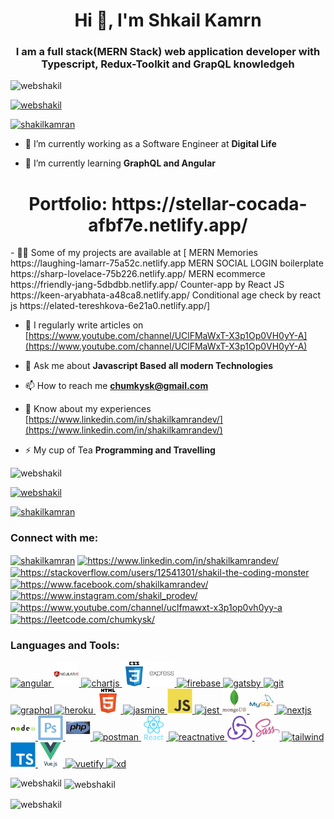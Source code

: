 <h1 align="center">Hi 👋, I'm Shkail Kamrn</h1>
<h3 align="center">I am a full stack(MERN Stack) web application developer with Typescript, Redux-Toolkit and GrapQL knowledgeh</h3>

<p align="left"> <img src="https://komarev.com/ghpvc/?username=webshakil&label=Profile%20views&color=0e75b6&style=flat" alt="webshakil" /> </p>

<p align="left"> <a href="https://github.com/ryo-ma/github-profile-trophy"><img src="https://github-profile-trophy.vercel.app/?username=webshakil" alt="webshakil" /></a> </p>

<p align="left"> <a href="https://twitter.com/shakilkamran" target="blank"><img src="https://img.shields.io/twitter/follow/shakilkamran?logo=twitter&style=for-the-badge" alt="shakilkamran" /></a> </p>

- 🔭 I’m currently working as a Software Engineer at **Digital Life**

- 🌱 I’m currently learning **GraphQL and Angular**
<h1 align="center">Portfolio: https://stellar-cocada-afbf7e.netlify.app/</h1>
- 👨‍💻 Some of my projects are available at 
[ 
MERN Memories https://laughing-lamarr-75a52c.netlify.app 
MERN SOCIAL LOGIN boilerplate https://sharp-lovelace-75b226.netlify.app/ 
MERN ecommerce https://friendly-jang-5dbdbb.netlify.app/ 
Counter-app by React JS https://keen-aryabhata-a48ca8.netlify.app/ 
Conditional age check by react js https://elated-tereshkova-6e21a0.netlify.app/]

- 📝 I regularly write articles on [https://www.youtube.com/channel/UClFMaWxT-X3p1Op0VH0yY-A](https://www.youtube.com/channel/UClFMaWxT-X3p1Op0VH0yY-A)

- 💬 Ask me about **Javascript Based all modern Technologies**

- 📫 How to reach me **chumkysk@gmail.com**

- 📄 Know about my experiences [https://www.linkedin.com/in/shakilkamrandev/](https://www.linkedin.com/in/shakilkamrandev/)

- ⚡ My cup of Tea **Programming and Travelling**


<p align="left"> <img src="https://komarev.com/ghpvc/?username=webshakil&label=Profile%20views&color=0e75b6&style=flat" alt="webshakil" /> </p>

<p align="left"> <a href="https://github.com/ryo-ma/github-profile-trophy"><img src="https://github-profile-trophy.vercel.app/?username=webshakil" alt="webshakil" /></a> </p>

<p align="left"> <a href="https://twitter.com/shakilkamran" target="blank"><img src="https://img.shields.io/twitter/follow/shakilkamran?logo=twitter&style=for-the-badge" alt="shakilkamran" /></a> </p>

<h3 align="left">Connect with me:</h3>
<p align="left">
<a href="https://twitter.com/shakilkamran" target="blank"><img align="center" src="https://raw.githubusercontent.com/rahuldkjain/github-profile-readme-generator/master/src/images/icons/Social/twitter.svg" alt="shakilkamran" height="30" width="40" /></a>
<a href="https://linkedin.com/in/https://www.linkedin.com/in/shakilkamrandev/" target="blank"><img align="center" src="https://raw.githubusercontent.com/rahuldkjain/github-profile-readme-generator/master/src/images/icons/Social/linked-in-alt.svg" alt="https://www.linkedin.com/in/shakilkamrandev/" height="30" width="40" /></a>
<a href="https://stackoverflow.com/users/https://stackoverflow.com/users/12541301/shakil-the-coding-monster" target="blank"><img align="center" src="https://raw.githubusercontent.com/rahuldkjain/github-profile-readme-generator/master/src/images/icons/Social/stack-overflow.svg" alt="https://stackoverflow.com/users/12541301/shakil-the-coding-monster" height="30" width="40" /></a>
<a href="https://fb.com/https://www.facebook.com/shakilkamrandev/" target="blank"><img align="center" src="https://raw.githubusercontent.com/rahuldkjain/github-profile-readme-generator/master/src/images/icons/Social/facebook.svg" alt="https://www.facebook.com/shakilkamrandev/" height="30" width="40" /></a>
<a href="https://instagram.com/https://www.instagram.com/shakil_prodev/" target="blank"><img align="center" src="https://raw.githubusercontent.com/rahuldkjain/github-profile-readme-generator/master/src/images/icons/Social/instagram.svg" alt="https://www.instagram.com/shakil_prodev/" height="30" width="40" /></a>
<a href="https://www.youtube.com/c/https://www.youtube.com/channel/uclfmawxt-x3p1op0vh0yy-a" target="blank"><img align="center" src="https://raw.githubusercontent.com/rahuldkjain/github-profile-readme-generator/master/src/images/icons/Social/youtube.svg" alt="https://www.youtube.com/channel/uclfmawxt-x3p1op0vh0yy-a" height="30" width="40" /></a>
<a href="https://www.leetcode.com/https://leetcode.com/chumkysk/" target="blank"><img align="center" src="https://raw.githubusercontent.com/rahuldkjain/github-profile-readme-generator/master/src/images/icons/Social/leet-code.svg" alt="https://leetcode.com/chumkysk/" height="30" width="40" /></a>
</p>

<h3 align="left">Languages and Tools:</h3>
<p align="left"> <a href="https://angular.io" target="_blank" rel="noreferrer"> <img src="https://angular.io/assets/images/logos/angular/angular.svg" alt="angular" width="40" height="40"/> </a> <a href="https://angular.io" target="_blank" rel="noreferrer"> <img src="https://raw.githubusercontent.com/devicons/devicon/master/icons/angularjs/angularjs-original-wordmark.svg" alt="angularjs" width="40" height="40"/> </a> <a href="https://www.chartjs.org" target="_blank" rel="noreferrer"> <img src="https://www.chartjs.org/media/logo-title.svg" alt="chartjs" width="40" height="40"/> </a> <a href="https://www.w3schools.com/css/" target="_blank" rel="noreferrer"> <img src="https://raw.githubusercontent.com/devicons/devicon/master/icons/css3/css3-original-wordmark.svg" alt="css3" width="40" height="40"/> </a> <a href="https://expressjs.com" target="_blank" rel="noreferrer"> <img src="https://raw.githubusercontent.com/devicons/devicon/master/icons/express/express-original-wordmark.svg" alt="express" width="40" height="40"/> </a> <a href="https://firebase.google.com/" target="_blank" rel="noreferrer"> <img src="https://www.vectorlogo.zone/logos/firebase/firebase-icon.svg" alt="firebase" width="40" height="40"/> </a> <a href="https://www.gatsbyjs.com/" target="_blank" rel="noreferrer"> <img src="https://www.vectorlogo.zone/logos/gatsbyjs/gatsbyjs-icon.svg" alt="gatsby" width="40" height="40"/> </a> <a href="https://git-scm.com/" target="_blank" rel="noreferrer"> <img src="https://www.vectorlogo.zone/logos/git-scm/git-scm-icon.svg" alt="git" width="40" height="40"/> </a> <a href="https://graphql.org" target="_blank" rel="noreferrer"> <img src="https://www.vectorlogo.zone/logos/graphql/graphql-icon.svg" alt="graphql" width="40" height="40"/> </a> <a href="https://heroku.com" target="_blank" rel="noreferrer"> <img src="https://www.vectorlogo.zone/logos/heroku/heroku-icon.svg" alt="heroku" width="40" height="40"/> </a> <a href="https://www.w3.org/html/" target="_blank" rel="noreferrer"> <img src="https://raw.githubusercontent.com/devicons/devicon/master/icons/html5/html5-original-wordmark.svg" alt="html5" width="40" height="40"/> </a> <a href="https://jasmine.github.io/" target="_blank" rel="noreferrer"> <img src="https://www.vectorlogo.zone/logos/jasmine/jasmine-icon.svg" alt="jasmine" width="40" height="40"/> </a> <a href="https://developer.mozilla.org/en-US/docs/Web/JavaScript" target="_blank" rel="noreferrer"> <img src="https://raw.githubusercontent.com/devicons/devicon/master/icons/javascript/javascript-original.svg" alt="javascript" width="40" height="40"/> </a> <a href="https://jestjs.io" target="_blank" rel="noreferrer"> <img src="https://www.vectorlogo.zone/logos/jestjsio/jestjsio-icon.svg" alt="jest" width="40" height="40"/> </a> <a href="https://www.mongodb.com/" target="_blank" rel="noreferrer"> <img src="https://raw.githubusercontent.com/devicons/devicon/master/icons/mongodb/mongodb-original-wordmark.svg" alt="mongodb" width="40" height="40"/> </a> <a href="https://www.mysql.com/" target="_blank" rel="noreferrer"> <img src="https://raw.githubusercontent.com/devicons/devicon/master/icons/mysql/mysql-original-wordmark.svg" alt="mysql" width="40" height="40"/> </a> <a href="https://nextjs.org/" target="_blank" rel="noreferrer"> <img src="https://cdn.worldvectorlogo.com/logos/nextjs-2.svg" alt="nextjs" width="40" height="40"/> </a> <a href="https://nodejs.org" target="_blank" rel="noreferrer"> <img src="https://raw.githubusercontent.com/devicons/devicon/master/icons/nodejs/nodejs-original-wordmark.svg" alt="nodejs" width="40" height="40"/> </a> <a href="https://www.photoshop.com/en" target="_blank" rel="noreferrer"> <img src="https://raw.githubusercontent.com/devicons/devicon/master/icons/photoshop/photoshop-line.svg" alt="photoshop" width="40" height="40"/> </a> <a href="https://www.php.net" target="_blank" rel="noreferrer"> <img src="https://raw.githubusercontent.com/devicons/devicon/master/icons/php/php-original.svg" alt="php" width="40" height="40"/> </a> <a href="https://postman.com" target="_blank" rel="noreferrer"> <img src="https://www.vectorlogo.zone/logos/getpostman/getpostman-icon.svg" alt="postman" width="40" height="40"/> </a> <a href="https://reactjs.org/" target="_blank" rel="noreferrer"> <img src="https://raw.githubusercontent.com/devicons/devicon/master/icons/react/react-original-wordmark.svg" alt="react" width="40" height="40"/> </a> <a href="https://reactnative.dev/" target="_blank" rel="noreferrer"> <img src="https://reactnative.dev/img/header_logo.svg" alt="reactnative" width="40" height="40"/> </a> <a href="https://redux.js.org" target="_blank" rel="noreferrer"> <img src="https://raw.githubusercontent.com/devicons/devicon/master/icons/redux/redux-original.svg" alt="redux" width="40" height="40"/> </a> <a href="https://sass-lang.com" target="_blank" rel="noreferrer"> <img src="https://raw.githubusercontent.com/devicons/devicon/master/icons/sass/sass-original.svg" alt="sass" width="40" height="40"/> </a> <a href="https://tailwindcss.com/" target="_blank" rel="noreferrer"> <img src="https://www.vectorlogo.zone/logos/tailwindcss/tailwindcss-icon.svg" alt="tailwind" width="40" height="40"/> </a> <a href="https://www.typescriptlang.org/" target="_blank" rel="noreferrer"> <img src="https://raw.githubusercontent.com/devicons/devicon/master/icons/typescript/typescript-original.svg" alt="typescript" width="40" height="40"/> </a> <a href="https://vuejs.org/" target="_blank" rel="noreferrer"> <img src="https://raw.githubusercontent.com/devicons/devicon/master/icons/vuejs/vuejs-original-wordmark.svg" alt="vuejs" width="40" height="40"/> </a> <a href="https://vuetifyjs.com/en/" target="_blank" rel="noreferrer"> <img src="https://bestofjs.org/logos/vuetify.svg" alt="vuetify" width="40" height="40"/> </a> <a href="https://www.adobe.com/products/xd.html" target="_blank" rel="noreferrer"> <img src="https://cdn.worldvectorlogo.com/logos/adobe-xd.svg" alt="xd" width="40" height="40"/> </a> </p>

<p><img align="left" src="https://github-readme-stats.vercel.app/api/top-langs?username=webshakil&show_icons=true&locale=en&layout=compact" alt="webshakil" /></p>

<p>&nbsp;<img align="center" src="https://github-readme-stats.vercel.app/api?username=webshakil&show_icons=true&locale=en" alt="webshakil" /></p>

<p><img align="center" src="https://github-readme-streak-stats.herokuapp.com/?user=webshakil&" alt="webshakil" /></p>








